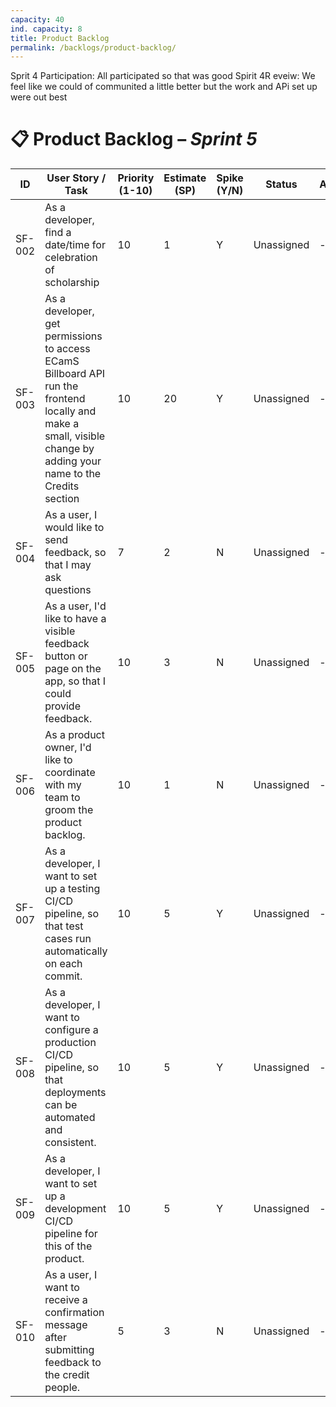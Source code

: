 ```yaml
---
capacity: 40
ind. capacity: 8
title: Product Backlog
permalink: /backlogs/product-backlog/
---
```


Sprit 4 Participation: All participated so that was good
Spirit 4R eveiw: We feel like we could of communited a little better but the work and APi set up were out best

# 📋 Product Backlog – *Sprint 5*

| **ID** | **User Story / Task** | **Priority (1-10)** | **Estimate (SP)** | **Spike (Y/N)** | **Status** | **Assigned** |
|--------|------------------------|--------------|--------------|------------|--------------|--------------|
| SF-002 | As a developer, find a date/time for celebration of scholarship | 10 | 1 | Y | Unassigned | - |
| SF-003 | As a developer, get permissions to access ECamS Billboard API run the frontend locally and make a small, visible change by adding your name to the Credits section | 10 | 20 | Y | Unassigned | - |
| SF-004 | As a user, I would like to send feedback, so that I may ask questions | 7 | 2 | N | Unassigned | - |
| SF-005 | As a user, I'd like to have a visible feedback button or page on the app, so that I could provide feedback. | 10 | 3 | N | Unassigned | - |
| SF-006 | As a product owner, I'd like to coordinate with my team to groom the product backlog. | 10 | 1 | N | Unassigned | - |
| SF-007 | As a developer, I want to set up a testing CI/CD pipeline, so that test cases run automatically on each commit. | 10 | 5 | Y | Unassigned | - |
| SF-008 | As a developer, I want to configure a production CI/CD pipeline, so that deployments can be automated and consistent. | 10 | 5 | Y | Unassigned | - |
| SF-009 | As a developer, I want to set up a development CI/CD pipeline for this of the product. | 10 | 5 | Y | Unassigned | - |
| SF-010 | As a user, I want to receive a confirmation message after submitting feedback to the credit people. | 5 | 3 | N | Unassigned | - |
